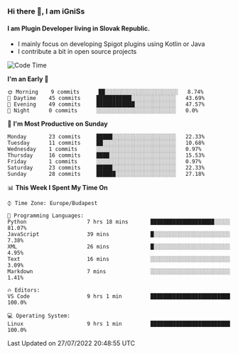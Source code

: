 ### Hi there 👋, I am iGniSs

#### I am Plugin Developer living in Slovak Republic.
- I mainly focus on developing Spigot plugins using Kotlin or Java
- I contribute a bit in open source projects

<!--START_SECTION:waka-->
![Code Time](http://img.shields.io/badge/Code%20Time-851%20hrs%2017%20mins-blue)

**I'm an Early 🐤** 

```text
🌞 Morning    9 commits      ██░░░░░░░░░░░░░░░░░░░░░░░   8.74% 
🌆 Daytime    45 commits     ███████████░░░░░░░░░░░░░░   43.69% 
🌃 Evening    49 commits     ████████████░░░░░░░░░░░░░   47.57% 
🌙 Night      0 commits      ░░░░░░░░░░░░░░░░░░░░░░░░░   0.0%

```
📅 **I'm Most Productive on Sunday** 

```text
Monday       23 commits     █████░░░░░░░░░░░░░░░░░░░░   22.33% 
Tuesday      11 commits     ██░░░░░░░░░░░░░░░░░░░░░░░   10.68% 
Wednesday    1 commits      ░░░░░░░░░░░░░░░░░░░░░░░░░   0.97% 
Thursday     16 commits     ████░░░░░░░░░░░░░░░░░░░░░   15.53% 
Friday       1 commits      ░░░░░░░░░░░░░░░░░░░░░░░░░   0.97% 
Saturday     23 commits     █████░░░░░░░░░░░░░░░░░░░░   22.33% 
Sunday       28 commits     ██████░░░░░░░░░░░░░░░░░░░   27.18%

```


📊 **This Week I Spent My Time On** 

```text
⌚︎ Time Zone: Europe/Budapest

💬 Programming Languages: 
Python                   7 hrs 18 mins       ████████████████████░░░░░   81.07% 
JavaScript               39 mins             █░░░░░░░░░░░░░░░░░░░░░░░░   7.38% 
XML                      26 mins             █░░░░░░░░░░░░░░░░░░░░░░░░   4.95% 
Text                     16 mins             ░░░░░░░░░░░░░░░░░░░░░░░░░   3.09% 
Markdown                 7 mins              ░░░░░░░░░░░░░░░░░░░░░░░░░   1.41%

🔥 Editors: 
VS Code                  9 hrs 1 min         █████████████████████████   100.0%

💻 Operating System: 
Linux                    9 hrs 1 min         █████████████████████████   100.0%

```


 Last Updated on 27/07/2022 20:48:55 UTC
<!--END_SECTION:waka-->